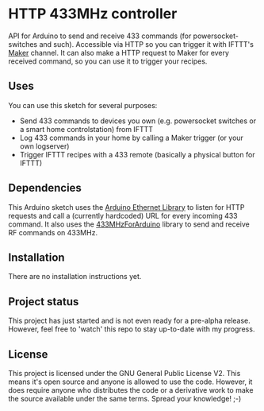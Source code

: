 # HTTP 433MHz controller
API for Arduino to send and receive 433 commands (for powersocket-switches and such). Accessible via HTTP so you can trigger it with IFTTT's [Maker](https://ifttt.com/maker) channel. It can also make a HTTP request to Maker for every received command, so you can use it to trigger your recipes.

## Uses
You can use this sketch for several purposes:
- Send 433 commands to devices you own (e.g. powersocket switches or a smart home controlstation) from IFTTT
- Log 433 commands in your home by calling a Maker trigger (or your own logserver)
- Trigger IFTTT recipes with a 433 remote (basically a physical button for IFTTT)

## Dependencies
This Arduino sketch uses the [Arduino Ethernet Library](https://www.arduino.cc/en/reference/ethernet) to listen for HTTP requests and call a (currently hardcoded) URL for every incoming 433 command. It also uses the [433MHzForArduino](https://bitbucket.org/fuzzillogic/433mhzforarduino/wiki/Home) library to send and receive RF commands on 433MHz.

## Installation
There are no installation instructions yet.

## Project status
This project has just started and is not even ready for a pre-alpha release. However, feel free to 'watch' this repo to stay up-to-date with my progress.

## License
This project is licensed under the GNU General Public License V2. This means it's open source and anyone is allowed to use the code. However, it does require anyone who distributes the code or a derivative work to make the source available under the same terms. Spread your knowledge! ;-)
